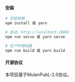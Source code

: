 #### 安装

``` bash
# 安装依赖
npm install 或 yarn

# 启动，http://localhost:3000/
npm run serve 或 yarn serve

# 生产环境构建
npm run build 或 yarn build
```

#### 开源协议
本项目基于MulanPubL-2.0协议。
